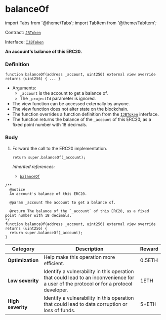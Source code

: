 # balanceOf

import Tabs from '@theme/Tabs';
import TabItem from '@theme/TabItem';

Contract: [`JBToken`](/api/contracts/jbtoken/README.md)​‌

Interface: [`IJBToken`](/api/interfaces/ijbtoken.md)

<Tabs>
<TabItem value="Step by step" label="Step by step">

**An account's balance of this ERC20.**

### Definition

```
function balanceOf(address _account, uint256) external view override returns (uint256) { ... }
```

* Arguments:
  * `_account` is the account to get a balance of.
  * The `_projectId` parameter is ignored.
* The view function can be accessed externally by anyone.
* The view function does not alter state on the blockchain.
* The function overrides a function definition from the [`IJBToken`](/api/interfaces/ijbtoken.md) interface.
* The function returns the balance of the `_account` of this ERC20, as a fixed point number with 18 decimals.

### Body

1.  Forward the call to the ERC20 implementation.

    ```
    return super.balanceOf(_account);
    ```

    _Inherited references:_

    * [`balanceOf`](https://docs.openzeppelin.com/contracts/2.x/api/token/erc20#IERC20-balanceOf-address-)

</TabItem>

<TabItem value="Code" label="Code">

```
/** 
  @notice
  An account's balance of this ERC20.

  @param _account The account to get a balance of.

  @return The balance of the `_account` of this ERC20, as a fixed point number with 18 decimals.
*/
function balanceOf(address _account, uint256) external view override returns (uint256) {
  return super.balanceOf(_account);
}
```

</TabItem>

<TabItem value="Bug bounty" label="Bug bounty">

| Category          | Description                                                                                                                            | Reward |
| ----------------- | -------------------------------------------------------------------------------------------------------------------------------------- | ------ |
| **Optimization**  | Help make this operation more efficient.                                                                                               | 0.5ETH |
| **Low severity**  | Identify a vulnerability in this operation that could lead to an inconvenience for a user of the protocol or for a protocol developer. | 1ETH   |
| **High severity** | Identify a vulnerability in this operation that could lead to data corruption or loss of funds.                                        | 5+ETH  |

</TabItem>
</Tabs>
